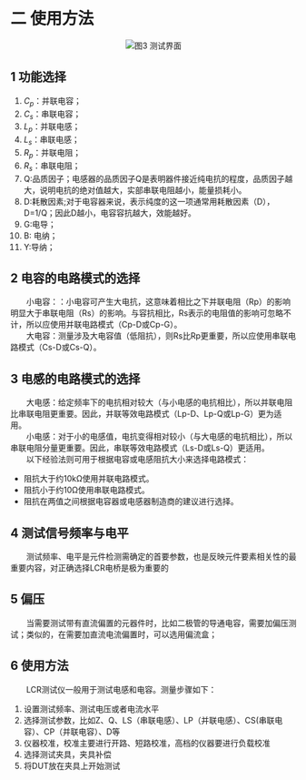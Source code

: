 # 二 使用方法
<div align=center><img src="/public/image/LCR测试仪使用方法/测试界面.jpg"/>图3 测试界面</div>

## 1 功能选择
1. $C_p$：并联电容；
2. $C_s$：串联电容；
3. $L_p$：并联电感；
4. $L_s$：串联电感；
5. $R_p$：并联电阻；
6. $R_s$：串联电阻；
7. Q:品质因子；电感器的品质因子Q是表明器件接近纯电抗的程度，品质因子越大，说明电抗的绝对值越大，实部串联电阻越小，能量损耗小。
8. D:耗散因素;对于电容器来说，表示纯度的这一项通常用耗散因素（D），D=1/Q；因此D越小，电容容抗越大，效能越好。
9. G:电导；
10. B: 电纳；
11. Y:导纳；

## 2 电容的电路模式的选择
　　小电容：：小电容可产生大电抗，这意味着相比之下并联电阻（Rp）的影响明显大于串联电阻（Rs）的影响。与容抗相比，Rs表示的电阻值的影响可忽略不计，所以应使用并联电路模式（Cp-D或Cp-G）。  
　　大电容：测量涉及大电容值（低阻抗），则Rs比Rp更重要，所以应使用串联电路模式（Cs-D或Cs-Q）。

## 3 电感的电路模式的选择
　　大电感：给定频率下的电抗相对较大（与小电感的电抗相比），所以并联电阻比串联电阻更重要。因此，并联等效电路模式（Lp-D、Lp-Q或Lp-G）更为适用。  
　　小电感：对于小的电感值，电抗变得相对较小（与大电感的电抗相比），所以串联电阻分量更重要。因此，串联等效电路模式（Ls-D或Ls-Q）更适用。  
　　以下经验法则可用于根据电容或电感阻抗大小来选择电路模式：
- 阻抗大于约10kΩ使用并联电路模式。
- 阻抗小于约10Ω使用串联电路模式。
- 阻抗在两值之间根据电容器或电感器制造商的建议进行选择。

## 4 测试信号频率与电平
　　测试频率、电平是元件检测需确定的首要参数，也是反映元件要素相关性的最重要内容，对正确选择LCR电桥是极为重要的

## 5 偏压
　　当需要测试带有直流偏置的元器件时，比如二极管的导通电容，需要加偏压测试；类似的，在需要加直流电流偏置时，可以选用偏流盒；

## 6 使用方法
 　　LCR测试仪一般用于测试电感和电容。测量步骤如下：
 1. 设置测试频率、测试电压或者电流水平
 2. 选择测试参数，比如Z、Q、LS（串联电感）、LP（并联电感）、CS(串联电容）、CP（并联电容）、D等
 3. 仪器校准，校准主要进行开路、短路校准，高档的仪器要进行负载校准
 4. 选择测试夹具，夹具补偿
 5. 将DUT放在夹具上开始测试